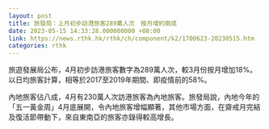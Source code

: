 ```yaml
---
layout: post
title: 旅發局：上月初步訪港旅客289萬人次　按月增約兩成
date: 2023-05-15 14:33:28.000000000 +08:00
link: https://news.rthk.hk/rthk/ch/component/k2/1700623-20230515.htm
categories: rthk
---
```


旅遊發展局公布，4月初步訪港旅客數字為289萬人次，較3月份按月增加18%。以日均旅客計算，相等於2017至2019年期間、即疫情前的58%。

內地旅客佔八成，4月有230萬人次訪港旅客為內地旅客。旅發局說，內地今年的「五一黃金周」4月底展開，令內地旅客增幅顯著，其他市場方面，在齋戒月完結及復活節帶動下，來自東南亞的旅客亦錄得較高增長。
